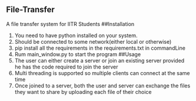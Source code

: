 ## File-Transfer
A file transfer system for IITR Students
##Installation
1. You need to have python installed on your system.
2. Should be connected to some network(either local or otherwise)
3. pip install all the requirements in the requirements.txt in commandLine
4. Rum main_window.py to start the program
##Usage
1. The user can either create a server or join an existing server provided he has the code required to join the server
2. Multi threading is supported so multiple clients can connect at the same time
3. Once joined to a server, both the user and server can exchange the files they want to share by uploading each file of their choice
